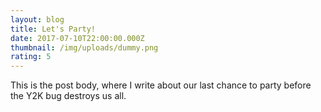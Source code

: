 ```yaml
---
layout: blog
title: Let's Party!
date: 2017-07-10T22:00:00.000Z
thumbnail: /img/uploads/dummy.png
rating: 5
---
```


This is the post body, where I write about our last chance to party before the Y2K bug destroys us all.
